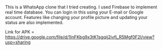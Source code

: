 This is a WhatsApp clone that I tried creating. I used Firebase to implement real time database. You can login in this using your E-mail or Google account. Features like changing your profile picture and updating your status are also implemented.

Link for APK = https://drive.google.com/file/d/1InFKbg9x3tK1sgqij2ivfi_R5Mgf0F2I/view?usp=sharing
